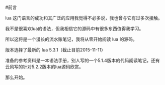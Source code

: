 #前言

lua 这门语言的成功和其广泛的应用我觉得不必多说，我也曾与它有过多次接触。

我不是很喜欢lua的语法，但我相信它的源码中有很多东西值得我学习。

所以这将是一个漫长的流水账笔记，我将从零开始阅读 lua 的源码。

版本选择了最新的 lua 5.3.1（截止目前2015-11-11）

准备的参考资料是一本语法手册，别人写的一个5.1.4版本的代码阅读笔记，还有云风写的针对5.2.2版本的lua源码欣赏。

那么开始。
